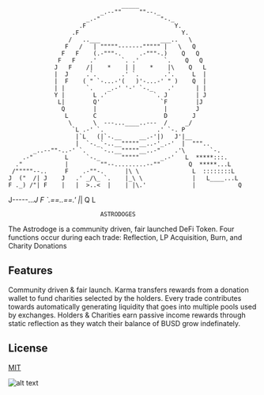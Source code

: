 
                                    _____
                              _.--""     ""--._
                          _.-"                 "-._
                        .F                         Y.
                      .F                             Y.
                     /   ..___                 ___..   \
                    F   /   | """""-------""""" |   \   Q
                   F   F    (.-"""-.     .-"""-.)    Q   Q
                  F   F    .'       `. .'       `.    Q   Q
                 J   F    /|    *    | |    *    |\    Q   L
                 |  J     .`.       .' `.       .'.     L  |
                 |  F    ( " `-...-'(   )'-...-' " )    Q  |
                 | |      `.    _.-' '-' `-._    .'      | |
                 Y |        L .'             `. J        | J
                  L|        Q'                 `F        |J
                   Q        |                   |        J
                    L       C                   D       J
                     \      \  ---...____..---  /     _/
                      `L .-' `.               .' `-. P
                       |`L   (|`-.__     __.-'|)   J'|__
                       |  `-._`-..__"""""__..-'_.-'  |  """..
           _..--""-..-' `.    `-..__"""""__..-"    .'\       `-.
        .-"         L     `-._      """""      _.-'   L  *****:::.
      ."            |         ""--.........--""        Q  *****...L
     /"""""--..     F    .-""-.      |\ \               L  ::::::::L
    J  ("  /| J    J   .' _/\_ `.    |_\ \              |   L____...L
    F ._) /"| F    |   |  >..<  |    | |\.'             |            Q
   J-----..._J     F   `.==..==.'    |_|                Q             L

                              ASTRODOGES


The Astrodoge is a community driven, fair launched DeFi Token. Four functions occur during each trade: Reflection, LP Acquisition, Burn, and Charity Donations

## Features

Community driven & fair launch. 
Karma transfers rewards from a donation wallet to fund charities selected by the holders.
Every trade contributes towards automatically generating liquidity that goes into multiple pools used by exchanges.
Holders & Charities earn passive income rewards through static reflection as they watch their balance of BUSD grow indefinately.

## License
[MIT](https://choosealicense.com/licenses/mit/)

![alt text](https://wdogecoin.net/p-2.png)
